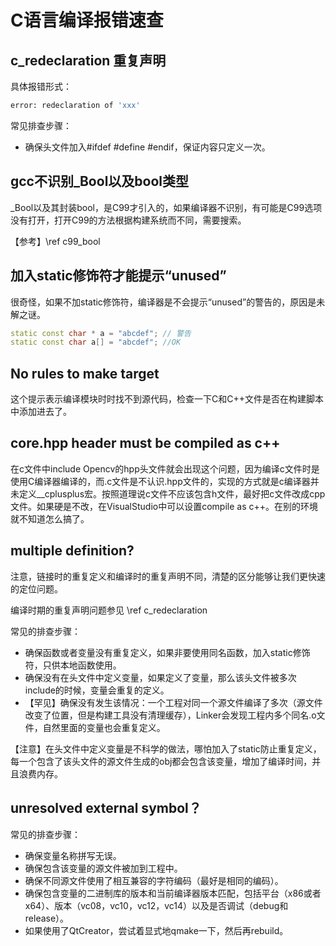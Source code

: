 # C语言编译报错速查


## c_redeclaration 重复声明

具体报错形式：

```bash
error: redeclaration of 'xxx'
```

常见排查步骤：

- 确保头文件加入#ifdef #define #endif，保证内容只定义一次。


## gcc不识别_Bool以及bool类型
_Bool以及其封装bool，是C99才引入的，如果编译器不识别，有可能是C99选项没有打开，打开C99的方法根据构建系统而不同，需要搜索。

【参考】\ref c99_bool


## 加入static修饰符才能提示“unused”

很奇怪，如果不加static修饰符，编译器是不会提示“unused”的警告的，原因是未解之谜。

```cpp
static const char * a = "abcdef"; // 警告
static const char a[] = "abcdef"; //OK
```


## No rules to make target
这个提示表示编译模块时时找不到源代码，检查一下C和C++文件是否在构建脚本中添加进去了。


## core.hpp header must be compiled as c++
在c文件中include Opencv的hpp头文件就会出现这个问题，因为编译c文件时是使用C编译器编译的，而.c文件是不认识.hpp文件的，实现的方式就是c编译器并未定义__cplusplus宏。按照道理说c文件不应该包含h文件，最好把c文件改成cpp文件。如果硬是不改，在VisualStudio中可以设置compile as c++。在别的环境就不知道怎么搞了。

## multiple definition?

注意，链接时的重复定义和编译时的重复声明不同，清楚的区分能够让我们更快速的定位问题。

编译时期的重复声明问题参见 \ref c_redeclaration

常见的排查步骤：

- 确保函数或者变量没有重复定义，如果非要使用同名函数，加入static修饰符，只供本地函数使用。
- 确保没有在头文件中定义变量，如果定义了变量，那么该头文件被多次include的时候，变量会重复的定义。
- 【罕见】确保没有发生该情况：一个工程对同一个源文件编译了多次（源文件改变了位置，但是构建工具没有清理缓存），Linker会发现工程内多个同名.o文件，自然里面的变量也会重复定义。

【注意】在头文件中定义变量是不科学的做法，哪怕加入了static防止重复定义，每一个包含了该头文件的源文件生成的obj都会包含该变量，增加了编译时间，并且浪费内存。


## unresolved external symbol？

常见的排查步骤：

- 确保变量名称拼写无误。
- 确保包含该变量的源文件被加到工程中。
- 确保不同源文件使用了相互兼容的字符编码（最好是相同的编码）。
- 确保包含变量的二进制库的版本和当前编译器版本匹配，包括平台（x86或者x64）、版本（vc08，vc10，vc12，vc14）以及是否调试（debug和release）。
- 如果使用了QtCreator，尝试着显式地qmake一下，然后再rebuild。





